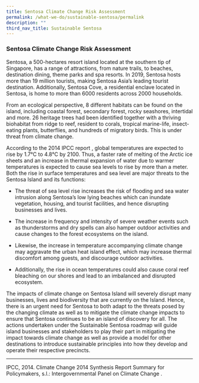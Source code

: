 ```yaml
---
title: Sentosa Climate Change Risk Assessment
permalink: /what-we-do/sustainable-sentosa/permalink
description: ""
third_nav_title: Sustainable Sentosa
---
```

### **Sentosa Climate Change Risk Assessment**
Sentosa, a 500-hectares resort island located at the southern tip of Singapore, has a range of attractions, from nature trails, to beaches, destination dining, theme parks and spa resorts. In 2019, Sentosa hosts more than 19 million tourists, making Sentosa Asia’s leading tourist destination. Additionally, Sentosa Cove, a residential enclave located in Sentosa, is home to more than 6000 residents across 2000 households.

From an ecological perspective, 8 different habitats can be found on the island, including coastal forest, secondary forest, rocky seashores, intertidal and more. 26 heritage trees had been identified together with a thriving biohabitat from ridge to reef, resident to corals, tropical marine-life, insect-eating plants, butterflies, and hundreds of migratory birds. This is under threat from climate change. 

According to the 2014 IPCC report , global temperatures are expected to rise by 1.7°C to 4.8°C by 2100. Thus, a faster rate of melting of the Arctic ice sheets and an increase in thermal expansion of water due to warmer temperatures is expected to cause sea levels to rise by more than a meter. Both the rise in surface temperatures and sea level are major threats to the Sentosa Island and its functions: 

* The threat of sea level rise increases the risk of flooding and sea water intrusion along Sentosa’s low lying beaches which can inundate vegetation, housing, and tourist facilities, and hence disrupting businesses and lives.

* The increase in frequency and intensity of severe weather events such as thunderstorms and dry spells can also hamper outdoor activities and cause changes to the forest ecosystems on the island.

* Likewise, the increase in temperature accompanying climate change may aggravate the urban heat island effect, which may increase thermal discomfort among guests, and discourage outdoor activities.

* Additionally, the rise in ocean temperatures could also cause coral reef bleaching on our shores and lead to an imbalanced and disrupted ecosystem. 

The impacts of climate change on Sentosa Island will severely disrupt many businesses, lives and biodiversity that are currently on the Island. Hence, there is an urgent need for Sentosa to both adapt to the threats posed by the changing climate as well as to mitigate the climate change impacts to ensure that Sentosa continues to be an island of discovery for all. The actions undertaken under the Sustainable Sentosa roadmap will guide island businesses and stakeholders to play their part in mitigating the impact towards climate change as well as provide a model for other destinations to introduce sustainable principles into how they develop and operate their respective precincts. 

<hr>
  IPCC, 2014. Climate Change 2014 Synthesis Report Summary for Policymakers, s.l.: Intergovernmental Panel on Climate Change .